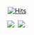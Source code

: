 <div align=center>
 
 [![Hits](https://hits.seeyoufarm.com/api/count/incr/badge.svg?url=https%3A%2F%2Fgithub.com%2Fk0603156)](https://hits.seeyoufarm.com)
 
</div>
<div align=center>
<img src="https://img.shields.io/badge/Javascript-F7DF1E?style=for-the-badge&logo=Javascript&logoColor=F7DF1E&labelColor=ffffff"/></a>&nbsp 
<img src="https://img.shields.io/badge/Typescript-3178C6?style=for-the-badge&logo=Typescript&logoColor=3178C6&labelColor=ffffff"/></a>&nbsp 

</div>

